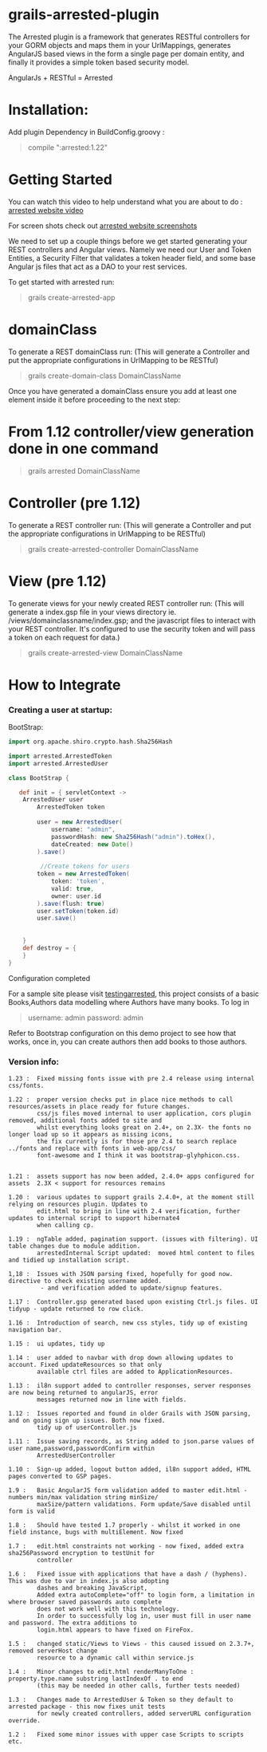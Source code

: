 grails-arrested-plugin
======================

The Arrested plugin is a framework that generates RESTful controllers for your GORM objects and maps them in your UrlMappings, generates AngularJS based views in the form a single page per domain entity, and finally it provides a simple token based security model.

AngularJs + RESTful = Arrested


# Installation:

Add plugin Dependency in BuildConfig.groovy :
>compile ":arrested:1.22"


# Getting Started

You can watch this video to help understand what you are about to do : [arrested website video](https://www.youtube.com/watch?v=popG4gucZ0Y)

For screen shots check out [arrested website screenshots](https://github.com/vahidhedayati/testingarrested/wiki)

We need to set up a couple things before we get started generating your REST controllers and Angular views.  Namely we need our User and Token Entities, a Security Filter that validates a token header field, and some base Angular js files that act as a DAO to your rest services.

To get started with arrested run:

> grails create-arrested-app


# domainClass 
To generate a REST domainClass run: 
(This will generate a Controller and put the appropriate configurations in UrlMapping to be RESTful)
> grails create-domain-class DomainClassName

Once you have generated a domainClass ensure you add at least one element inside it before proceeding to the next step:


# From 1.12 controller/view generation done in one command
> grails arrested DomainClassName



# Controller (pre 1.12) 

To generate a REST controller run: 
(This will generate a Controller and put the appropriate configurations in UrlMapping to be RESTful)

> grails create-arrested-controller DomainClassName

# View (pre 1.12)
To generate views for your newly created REST controller run: 
(This will generate a index.gsp file in your views directory ie. /views/domainclassname/index.gsp; and the javascript files to interact with your REST controller.  It's configured to use the security token and will pass a token on each request for data.)

> grails create-arrested-view DomainClassName




# How to Integrate

### Creating a user at startup:



BootStrap:
```groovy
import org.apache.shiro.crypto.hash.Sha256Hash

import arrested.ArrestedToken
import arrested.ArrestedUser

class BootStrap {

   def init = { servletContext ->
	ArrestedUser user
		ArrestedToken token
		
		user = new ArrestedUser(
			username: "admin",
			passwordHash: new Sha256Hash("admin").toHex(),
			dateCreated: new Date()
		).save()
		
		 //Create tokens for users
		token = new ArrestedToken(
			token: 'token',
			valid: true,
			owner: user.id
		).save(flush: true)
		user.setToken(token.id)
		user.save()
		
    
    }
    def destroy = {
    }
}
```



Configuration completed

For a sample site please visit [testingarrested](https://github.com/vahidhedayati/testingarrested), this project consists of a basic Books,Authors data modelling where 
Authors have many books. To log in 
>username:  admin
>password:  admin

Refer to Bootstrap configuration on this demo project to see how that works, once in, you can create authors then add books to those authors.
  



### Version info:

```
1.23 :	Fixed missing fonts issue with pre 2.4 release using internal css/fonts. 

1.22 : 	proper version checks put in place nice methods to call resources/assets in place ready for future changes.
		css/js files moved internal to user application, cors plugin removed, additional fonts added to site and 
		whilst everything looks great on 2.4+, on 2.3X- the fonts no longer load up so it appears as missing icons,
		the fix currently is for those pre 2.4 to search replace ../fonts and replace with fonts in web-app/css/
		font-awesome and I think it was bootstrap-glyhphicon.css.
		 
		
1.21 : 	assets support has now been added, 2.4.0+ apps configured for assets  2.3X < support for resources remains
 
1.20 : 	various updates to support grails 2.4.0+, at the moment still relying on resources plugin. Updates to 
		edit.html to bring in line with 2.4 verification, further updates to internal script to support hibernate4
		when calling cp.

1.19 : 	ngTable added, pagination support. (issues with filtering). UI table changes due to module addition. 
		arrestedInternal Script updated:  moved html content to files and tidied up installation script.

1,18 : 	Issues with JSON parsing fixed, hopefully for good now. directive to check existing username added.
		 - and verification added to update/signup features.

1.17 :	Controller.gsp generated based upon existing Ctrl.js files. UI tidyup - update returned to row click.

1.16 : 	Introduction of search, new css styles, tidy up of existing navigation bar.

1.15 :	ui updates, tidy up

1.14 :	user added to navbar with drop down allowing updates to account. Fixed updateResources so that only
 		available ctrl files are added to ApplicationResources.

1.13 : 	il8n support added to controller responses, server responses are now being returned to angularJS, error
 		messages returned now in line with fields.

1.12 : 	Issues reported and found in older Grails with JSON parsing, and on going sign up issues. Both now fixed.
		tidy up of userController.js

1.11 : 	Issue saving records, as String added to json.parse values of user name,password,passwordConfirm within
		ArrestedUserController

1.10 : 	Sign-up added, logout button added, il8n support added, HTML pages converted to GSP pages. 	

1.9 : 	Basic AngularJS form validation added to master edit.html - numbers min/max validation string minSize/
		maxSize/pattern validations. Form update/Save disabled until form is valid

1.8 :	Should have tested 1.7 properly - whilst it worked in one field instance, bugs with multiElement. Now fixed

1.7 :	edit.html constraints not working - now fixed, added extra sha256Password encryption to testUnit for 
		controller

1.6 : 	Fixed issue with applications that have a dash / (hyphens). This was due to var in index.js also adopting 
		dashes and breaking JavaScript, 
		Added extra autoComplete="off" to login form, a limitation in where browser saved passwords auto complete 	
		does not work well with this technology.
		In order to successfully log in, user must fill in user name and password. The extra additions to 
		login.html appears to have fixed on FireFox. 

1.5 : 	changed static/Views to Views - this caused issued on 2.3.7+, removed serverHost change
		resource to a dynamic call within service.js
		
1.4 : 	Minor changes to edit.html renderManyToOne : property.type.name substring lastIndexOf . to end 
		(this may be needed in other calls, further tests needed)
		
1.3 : 	Changes made to ArrestedUser & Token so they default to arrested package - this now fixes unit tests 
		for newly created controllers, added serverURL configuration override.
		
1.2 : 	Fixed some minor issues with upper case Scripts to scripts etc.
``` 

